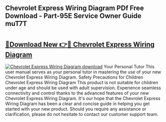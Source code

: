 ## Chevrolet Express Wiring Diagram PDf Free Download - Part-95E Service Owner Guide muT7T

# <h2><a href="http://dfqw2v.blite.top/?on=Chevrolet+Express+Wiring+Diagram">🔗Download New 👉🔴 Chevrolet Express Wiring Diagram</a></h2>

[![Chevrolet Express Wiring Diagram download](https://i.imgur.com/lujVjoI.png)](http://dfqw2v.blite.top/?on=Chevrolet+Express+Wiring+Diagram)
Your Personal Tutor This user manual serves as your personal tutor in mastering the use of your new Chevrolet Express Wiring Diagram. Safety Precautions for Children Chevrolet Express Wiring Diagram This product is not suitable for children under age and should be used with adult supervision. Experience seamless connectivity and control thanks to the advanced features of your new Chevrolet Express Wiring Diagram. It's our hope that the Chevrolet Express Wiring Diagram has been a clear and concise guide in helping you get started with your new product. Should you require any assistance or clarification, please do not hesitate to contact our customer support team.
